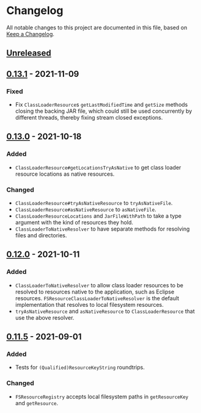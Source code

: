 # Changelog
All notable changes to this project are documented in this file, based on [Keep a Changelog](https://keepachangelog.com/en/1.0.0/).


## [Unreleased]


## [0.13.1] - 2021-11-09
### Fixed
- Fix `ClassLoaderResource`s `getLastModifiedTime` and `getSize` methods closing the backing JAR file, which could still be used concurrently by different threads, thereby fixing stream closed exceptions.


## [0.13.0] - 2021-10-18
### Added
- `ClassLoaderResource#getLocationsTryAsNative` to get class loader resource locations as native resources.

### Changed
- `ClassLoaderResource#tryAsNativeResource` to `tryAsNativeFile`.
- `ClassLoaderResource#asNativeResource` to `asNativeFile`.
- `ClassLoaderResourceLocations` and `JarFileWithPath` to take a type argument with the kind of resources they hold.
- `ClassLoaderToNativeResolver` to have separate methods for resolving files and directories.


## [0.12.0] - 2021-10-11
### Added
- `ClassLoaderToNativeResolver` to allow class loader resources to be resolved to resources native to the application, such as Eclipse resources. `FSResourceClassLoaderToNativeResolver` is the default implementation that resolves to local filesystem resources.
- `tryAsNativeResource` and `asNativeResource` to `ClassLoaderResource` that use the above resolver.


## [0.11.5] - 2021-09-01
### Added
- Tests for `(Qualified)ResourceKeyString` roundtrips.

### Changed
- `FSResourceRegistry` accepts local filesystem paths in `getResourceKey` and `getResource`.


[Unreleased]: https://github.com/metaborg/resource/compare/release-0.13.1...HEAD
[0.13.1]: https://github.com/metaborg/resource/compare/release-0.13.0...release-0.13.1
[0.13.0]: https://github.com/metaborg/resource/compare/release-0.12.0...release-0.13.0
[0.12.0]: https://github.com/metaborg/resource/compare/release-0.11.5...release-0.12.0
[0.11.5]: https://github.com/metaborg/resource/compare/release-0.11.4...release-0.11.5
